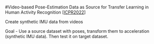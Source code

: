 #Video-based Pose-Estimation Data as Source for Transfer Learning in Human Activity Recognition [[ICPR2022](https://ieeexplore.ieee.org/stamp/stamp.jsp?tp=&arnumber=9956405)]

Create synthetic IMU data from videos

Goal - Use a source dataset with poses, transform them to acceleration (synthetic IMU data). Then test it on target dataset.
